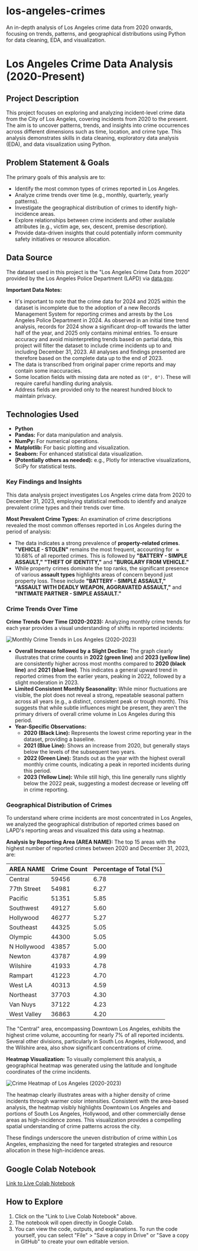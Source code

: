 # los-angeles-crimes
An in-depth analysis of Los Angeles crime data from 2020 onwards, focusing on trends, patterns, and geographical distributions using Python for data cleaning, EDA, and visualization.

# Los Angeles Crime Data Analysis (2020-Present)

## Project Description
This project focuses on exploring and analyzing incident-level crime data from the City of Los Angeles, covering incidents from 2020 to the present. The aim is to uncover patterns, trends, and insights into crime occurrences across different dimensions such as time, location, and crime type. This analysis demonstrates skills in data cleaning, exploratory data analysis (EDA), and data visualization using Python.

## Problem Statement & Goals
The primary goals of this analysis are to:
* Identify the most common types of crimes reported in Los Angeles.
* Analyze crime trends over time (e.g., monthly, quarterly, yearly patterns).
* Investigate the geographical distribution of crimes to identify high-incidence areas.
* Explore relationships between crime incidents and other available attributes (e.g., victim age, sex, descent, premise description).
* Provide data-driven insights that could potentially inform community safety initiatives or resource allocation.

## Data Source
The dataset used in this project is the "Los Angeles Crime Data from 2020" provided by the Los Angeles Police Department (LAPD) via [data.gov](https://catalog.data.gov/dataset/crime-data-from-2020-to-present).

**Important Data Notes:**
* It's important to note that the crime data for 2024 and 2025 within the dataset is incomplete due to the adoption of a new Records Management System for reporting crimes and arrests by the Los Angeles Police Department in 2024. As observed in an initial time trend analysis, records for 2024 show a significant drop-off towards the latter half of the year, and 2025 only contains minimal entries. To ensure accuracy and avoid misinterpreting trends based on partial data, this project will filter the dataset to include crime incidents up to and including December 31, 2023. All analyses and findings presented are therefore based on the complete data up to the end of 2023.
* The data is transcribed from original paper crime reports and may contain some inaccuracies.
* Some location fields with missing data are noted as `(0°, 0°)`. These will require careful handling during analysis.
* Address fields are provided only to the nearest hundred block to maintain privacy.

## Technologies Used
* **Python**
* **Pandas:** For data manipulation and analysis.
* **NumPy:** For numerical operations.
* **Matplotlib:** For basic plotting and visualization.
* **Seaborn:** For enhanced statistical data visualization.
* **(Potentially others as needed):** e.g., Plotly for interactive visualizations, SciPy for statistical tests.

### Key Findings and Insights

This data analysis project investigates Los Angeles crime data from 2020 to December 31, 2023, employing statistical methods to identify and analyze prevalent crime types and their trends over time.

**Most Prevalent Crime Types:**
An examination of crime descriptions revealed the most common offenses reported in Los Angeles during the period of analysis:
* The data indicates a strong prevalence of **property-related crimes**. **"VEHICLE - STOLEN"** remains the most frequent, accounting for $\approx 10.68\%$ of all reported crimes. This is followed by **"BATTERY - SIMPLE ASSAULT,"** **"THEFT OF IDENTITY,"** and **"BURGLARY FROM VEHICLE."**
* While property crimes dominate the top ranks, the significant presence of various **assault types** highlights areas of concern beyond just property loss. These include **"BATTERY - SIMPLE ASSAULT,"** **"ASSAULT WITH DEADLY WEAPON, AGGRAVATED ASSAULT,"** and **"INTIMATE PARTNER - SIMPLE ASSAULT."**

### Crime Trends Over Time

**Crime Trends Over Time (2020-2023):**
Analyzing monthly crime trends for each year provides a visual understanding of shifts in reported incidents:

![Monthly Crime Trends in Los Angeles (2020-2023)](Monthly_Crime_Trends_LA.png)

* **Overall Increase followed by a Slight Decline:** The graph clearly illustrates that crime counts in **2022 (green line)** and **2023 (yellow line)** are consistently higher across most months compared to **2020 (black line)** and **2021 (blue line)**. This indicates a general upward trend in reported crimes from the earlier years, peaking in 2022, followed by a slight moderation in 2023.
* **Limited Consistent Monthly Seasonality:** While minor fluctuations are visible, the plot does not reveal a strong, repeatable seasonal pattern across all years (e.g., a distinct, consistent peak or trough month). This suggests that while subtle influences might be present, they aren't the primary drivers of overall crime volume in Los Angeles during this period.
* **Year-Specific Observations:**
    * **2020 (Black Line):** Represents the lowest crime reporting year in the dataset, providing a baseline.
    * **2021 (Blue Line):** Shows an increase from 2020, but generally stays below the levels of the subsequent two years.
    * **2022 (Green Line):** Stands out as the year with the highest overall monthly crime counts, indicating a peak in reported incidents during this period.
    * **2023 (Yellow Line):** While still high, this line generally runs slightly below the 2022 peak, suggesting a modest decrease or leveling off in crime reporting.

### Geographical Distribution of Crimes

To understand where crime incidents are most concentrated in Los Angeles, we analyzed the geographical distribution of reported crimes based on LAPD's reporting areas and visualized this data using a heatmap.

**Analysis by Reporting Area (AREA NAME):**
The top 15 areas with the highest number of reported crimes between 2020 and December 31, 2023, are:

| AREA NAME      | Crime Count | Percentage of Total (%) |
|----------------|-------------|-------------------------|
| Central        | 59456       | 6.78                    |
| 77th Street    | 54981       | 6.27                    |
| Pacific        | 51351       | 5.85                    |
| Southwest      | 49127       | 5.60                    |
| Hollywood      | 46277       | 5.27                    |
| Southeast      | 44325       | 5.05                    |
| Olympic        | 44300       | 5.05                    |
| N Hollywood    | 43857       | 5.00                    |
| Newton         | 43787       | 4.99                    |
| Wilshire       | 41933       | 4.78                    |
| Rampart        | 41223       | 4.70                    |
| West LA        | 40313       | 4.59                    |
| Northeast      | 37703       | 4.30                    |
| Van Nuys       | 37122       | 4.23                    |
| West Valley    | 36863       | 4.20                    |

The "Central" area, encompassing Downtown Los Angeles, exhibits the highest crime volume, accounting for nearly 7% of all reported incidents. Several other divisions, particularly in South Los Angeles, Hollywood, and the Wilshire area, also show significant concentrations of crime.

**Heatmap Visualization:**
To visually complement this analysis, a geographical heatmap was generated using the latitude and longitude coordinates of the crime incidents.

![Crime Heatmap of Los Angeles (2020-2023)](LA_Crime_Heatmap.png)

The heatmap clearly illustrates areas with a higher density of crime incidents through warmer color intensities. Consistent with the area-based analysis, the heatmap visibly highlights Downtown Los Angeles and portions of South Los Angeles, Hollywood, and other commercially dense areas as high-incidence zones. This visualization provides a compelling spatial understanding of crime patterns across the city.

These findings underscore the uneven distribution of crime within Los Angeles, emphasizing the need for targeted strategies and resource allocation in these high-incidence areas.

## Google Colab Notebook
[Link to Live Colab Notebook](https://github.com/vonlanot/los-angeles-crimes/blob/main/LA_Crime_Notebook.ipynb)

## How to Explore
1.  Click on the "Link to Live Colab Notebook" above.
2.  The notebook will open directly in Google Colab.
3.  You can view the code, outputs, and explanations. To run the code yourself, you can select "File" > "Save a copy in Drive" or "Save a copy in GitHub" to create your own editable version.
